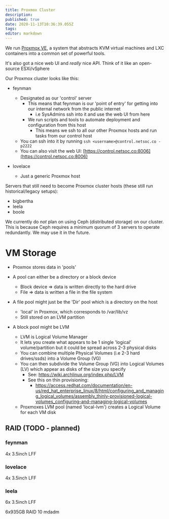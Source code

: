 ```yaml
---
title: Proxmox Cluster
description: 
published: true
date: 2020-11-13T10:36:39.055Z
tags: 
editor: markdown
---
```


We run [Proxmox VE](https://pve.proxmox.com/), a system that abstracts KVM virtual machines and LXC containers into a common set of powerful tools.

It's also got a nice web UI and _really_ nice API. Think of it like an open-source ESXi/vSphere

Our Proxmox cluster looks like this:

* feynman
  * Designated as our 'control' server
  	* This means that feynman is our 'point of entry' for getting into our internal network from the public internet
    	* i.e SysAdmins ssh into it and use the web UI from here
    * We run scripts and tools to automate deployment and configuration from this host
    	* This means we ssh to all our other Proxmox hosts and run tasks from our control host
  * You can ssh into it by running `ssh <username>@control.netsoc.co -p2222`
  * You can also visit the web UI: [https://control.netsoc.co:8006](https://control.netsoc.co:8006)

* lovelace
	* Just a generic Proxmox host

Servers that still need to become Proxmox cluster hosts (these still run historical/legacy setups):

* bigbertha
* leela
* boole


We currently do _not_ plan on using Ceph (distributed storage) on our cluster. This is because Ceph requires a minimum quorum of 3 servers to operate redundantly. We may use it in the future.


# VM Storage

* Proxmox stores data in 'pools'
* A pool can either be a directory or a block device
	* Block device => data is written directly to the hard drive
  * File => data is written a file in the file system
  
* A file pool might just be the 'Dir' pool which is a directory on the host
	* 'local' in Proxmox, which corresponds to /var/lib/vz
  	* Still stored on an LVM partition
    
* A block pool might be LVM
	* LVM is Logical Volume Manager
  * It lets you create what appears to be 1 single 'logical' volume/partition but it could be spread across 2-3 physical disks
  * You can combine multiple Physical Volumes (i.e 2-3 hard drives/ssds) into a Volume Group (VG)
  * You can then subdivide the Volume Group (VG) into Logical Volumes (LV) which appear as disks of the size you specify
  	* See: https://wiki.archlinux.org/index.php/LVM
    * See this on thin provisioning: 
    	* https://access.redhat.com/documentation/en-us/red_hat_enterprise_linux/8/html/configuring_and_managing_logical_volumes/assembly_thinly-provisioned-logical-volumes_configuring-and-managing-logical-volumes
  * Proxmoxes LVM pool (named 'local-lvm') creates a Logical Volume for each VM disk
  
  

## RAID (TODO - planned)

### feynman

4x 3.5inch LFF

### lovelace

4x 3.5inch LFF

### leela

6x 3.5inch LFF

6x935GB RAID 10 mdadm
